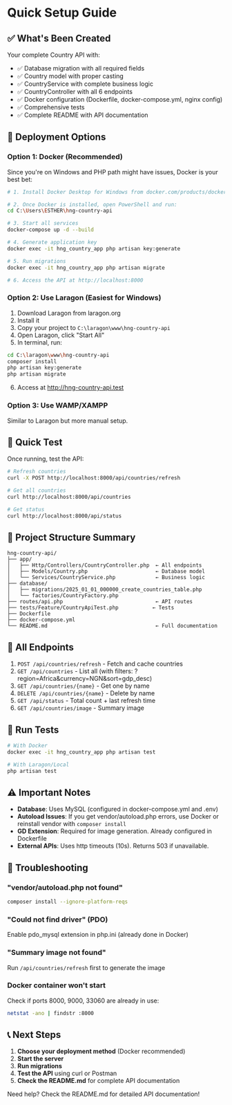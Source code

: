 # Quick Setup Guide

## ✅ What's Been Created

Your complete Country API with:
- ✅ Database migration with all required fields
- ✅ Country model with proper casting
- ✅ CountryService with complete business logic
- ✅ CountryController with all 6 endpoints
- ✅ Docker configuration (Dockerfile, docker-compose.yml, nginx config)
- ✅ Comprehensive tests
- ✅ Complete README with API documentation

## 🚀 Deployment Options

### Option 1: Docker (Recommended)

Since you're on Windows and PHP path might have issues, Docker is your best bet:

```bash
# 1. Install Docker Desktop for Windows from docker.com/products/docker-desktop

# 2. Once Docker is installed, open PowerShell and run:
cd C:\Users\ESTHER\hng-country-api

# 3. Start all services
docker-compose up -d --build

# 4. Generate application key
docker exec -it hng_country_app php artisan key:generate

# 5. Run migrations
docker exec -it hng_country_app php artisan migrate

# 6. Access the API at http://localhost:8000
```

### Option 2: Use Laragon (Easiest for Windows)

1. Download Laragon from laragon.org
2. Install it
3. Copy your project to `C:\laragon\www\hng-country-api`
4. Open Laragon, click "Start All"
5. In terminal, run:
```bash
cd C:\laragon\www\hng-country-api
composer install
php artisan key:generate
php artisan migrate
```
6. Access at http://hng-country-api.test

### Option 3: Use WAMP/XAMPP

Similar to Laragon but more manual setup.

## 📝 Quick Test

Once running, test the API:

```bash
# Refresh countries
curl -X POST http://localhost:8000/api/countries/refresh

# Get all countries
curl http://localhost:8000/api/countries

# Get status
curl http://localhost:8000/api/status
```

## 📁 Project Structure Summary

```
hng-country-api/
├── app/
│   ├── Http/Controllers/CountryController.php  ← All endpoints
│   ├── Models/Country.php                      ← Database model
│   └── Services/CountryService.php             ← Business logic
├── database/
│   ├── migrations/2025_01_01_000000_create_countries_table.php
│   └── factories/CountryFactory.php
├── routes/api.php                              ← API routes
├── tests/Feature/CountryApiTest.php           ← Tests
├── Dockerfile
├── docker-compose.yml
└── README.md                                   ← Full documentation
```

## 🎯 All Endpoints

1. `POST /api/countries/refresh` - Fetch and cache countries
2. `GET /api/countries` - List all (with filters: ?region=Africa&currency=NGN&sort=gdp_desc)
3. `GET /api/countries/{name}` - Get one by name
4. `DELETE /api/countries/{name}` - Delete by name
5. `GET /api/status` - Total count + last refresh time
6. `GET /api/countries/image` - Summary image

## 🧪 Run Tests

```bash
# With Docker
docker exec -it hng_country_app php artisan test

# With Laragon/Local
php artisan test
```

## ⚠️ Important Notes

- **Database**: Uses MySQL (configured in docker-compose.yml and .env)
- **Autoload Issues**: If you get vendor/autoload.php errors, use Docker or reinstall vendor with `composer install`
- **GD Extension**: Required for image generation. Already configured in Dockerfile
- **External APIs**: Uses http timeouts (10s). Returns 503 if unavailable.

## 🔧 Troubleshooting

### "vendor/autoload.php not found"
```bash
composer install --ignore-platform-reqs
```

### "Could not find driver" (PDO)
Enable pdo_mysql extension in php.ini (already done in Docker)

### "Summary image not found"
Run `/api/countries/refresh` first to generate the image

### Docker container won't start
Check if ports 8000, 9000, 33060 are already in use:
```bash
netstat -ano | findstr :8000
```

## 📞 Next Steps

1. **Choose your deployment method** (Docker recommended)
2. **Start the server**
3. **Run migrations**
4. **Test the API** using curl or Postman
5. **Check the README.md** for complete API documentation

Need help? Check the README.md for detailed API documentation!


